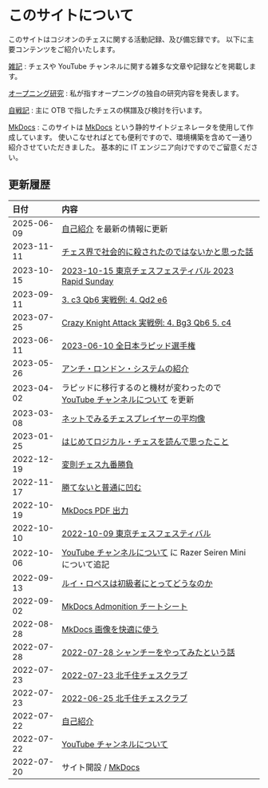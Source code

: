 # このサイトについて

このサイトはコジオンのチェスに関する活動記録、及び備忘録です。
以下に主要コンテンツをご紹介いたします。

[雑記](note/introduction.md)
:   チェスや YouTube チャンネルに関する雑多な文章や記録などを掲載します。

[オープニング研究](opening/anti-london-system/001.md)
:   私が指すオープニングの独自の研究内容を発表します。

[自戦記](otb/2022/1009.md)
:   主に OTB で指したチェスの棋譜及び検討を行います。

[MkDocs](mkdocs/001.md)
:   このサイトは [MkDocs](https://www.mkdocs.org/) という静的サイトジェネレータを使用して作成しています。
使いこなせればとても便利ですので、環境構築を含めて一通り紹介させていただきました。
基本的に IT エンジニア向けですのでご留意ください。

## 更新履歴

| 日付         | 内容                                                                             |
|:-----------|:-------------------------------------------------------------------------------|
| 2025-06-09 | [自己紹介](note/introduction.md) を最新の情報に更新                                 |
| 2023-11-11 | [チェス界で社会的に殺されたのではないかと思った話](note/20231111.md)                                   |
| 2023-10-15 | [2023-10-15 東京チェスフェスティバル 2023 Rapid Sunday](otb/2023/1015.md)                  |
| 2023-09-11 | [3. c3 Qb6 実戦例: 4. Qd2 e6](opening/anti-london-system/003.md)                  |
| 2023-07-25 | [Crazy Knight Attack 実戦例: 4. Bg3 Qb6 5. c4](opening/anti-london-system/002.md) |
| 2023-06-11 | [2023-06-10 全日本ラピッド選手権](otb/2023/0610.md)                                      |
| 2023-05-26 | [アンチ・ロンドン・システムの紹介](opening/anti-london-system/001.md)                          |
| 2023-04-02 | ラピッドに移行するのと機材が変わったので [YouTube チャンネルについて](note/youtube.md) を更新                  |
| 2023-03-08 | [ネットでみるチェスプレイヤーの平均像](note/20230308.md)                                         |
| 2023-01-25 | [はじめてロジカル・チェスを読んで思ったこと](note/20230125.md)                                      |
| 2022-12-19 | [変則チェス九番勝負](note/20221219.md)                                                  |
| 2022-11-17 | [勝てないと普通に凹む](note/20221117.md)                                                 |
| 2022-10-19 | [MkDocs PDF 出力](mkdocs/009.md)                                                 |
| 2022-10-10 | [2022-10-09 東京チェスフェスティバル](otb/2022/1009.md)                                    |
| 2022-10-06 | [YouTube チャンネルについて](note/youtube.md) に Razer Seiren Mini について追記                |
| 2022-09-13 | [ルイ・ロペスは初級者にとってどうなのか](note/20220913.md)                                        |
| 2022-09-02 | [MkDocs Admonition チートシート](mkdocs/008.md)                                      |
| 2022-08-28 | [MkDocs 画像を快適に使う](mkdocs/007.md)                                               |
| 2022-07-28 | [2022-07-28 シャンチーをやってみたという話](note/20220728.md)                                 |
| 2022-07-23 | [2022-07-23 北千住チェスクラブ](otb/2022/0723.md)                                       |
| 2022-07-23 | [2022-06-25 北千住チェスクラブ](otb/2022/0625.md)                                       |
| 2022-07-22 | [自己紹介](note/introduction.md)                                                   |
| 2022-07-22 | [YouTube チャンネルについて](note/youtube.md)                                           |
| 2022-07-20 | サイト開設 / [MkDocs](mkdocs/001.md)                                                |